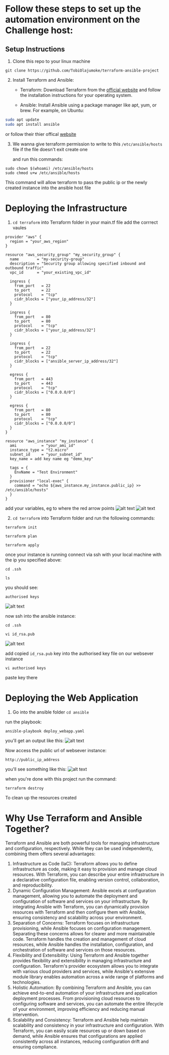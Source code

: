 # Follow these steps to set up the automation environment on the Challenge host:

## Setup Instructions
1. Clone this repo to your linux machine
```
git clone https://github.com/TobiOlajumoke/terraform-ansible-project
```

2. Install Terraform and Ansible:

    - Terraform: Download Terraform from the [official website](https://developer.hashicorp.com/terraform/tutorials/aws-get-started/install-cli) and follow the installation instructions for your operating system.

    - Ansible: Install Ansible using a package manager like apt, yum, or brew. For example, on Ubuntu:
```bash
sudo apt update
sudo apt install ansible
```
or follow their thier offical [website](https://docs.ansible.com/ansible/latest/installation_guide/intro_installation.html#pipx-install)


3. We wanna give terraform permission to write to this `/etc/ansible/hosts` file
if the file doesn't exit create one

    and run this commands:

```
sudo chown $(whoami) /etc/ansible/hosts
sudo chmod u+w /etc/ansible/hosts

```
This command will allow terraform to pass the public ip or the newly created instance into the ansible host file

# Deploying the Infrastructure
1. `cd terraform` into Terraform folder
in your main.tf file add the corrrect vaules

```
provider "aws" {
  region = "your_aws_region"
}

resource "aws_security_group" "my_security_group" {
  name        = "my-security-group"
  description = "Security group allowing specified inbound and outbound traffic"
  vpc_id      = "your_existing_vpc_id"

  ingress {
    from_port   = 22
    to_port     = 22
    protocol    = "tcp"
    cidr_blocks = ["your_ip_address/32"]
  }

  ingress {
    from_port   = 80
    to_port     = 80
    protocol    = "tcp"
    cidr_blocks = ["your_ip_address/32"]
  }

  ingress {
    from_port   = 22
    to_port     = 22
    protocol    = "tcp"
    cidr_blocks = ["ansible_server_ip_address/32"]
  }

  egress {
    from_port   = 443
    to_port     = 443
    protocol    = "tcp"
    cidr_blocks = ["0.0.0.0/0"]
  }

  egress {
    from_port   = 80
    to_port     = 80
    protocol    = "tcp"
    cidr_blocks = ["0.0.0.0/0"]
  }
}

resource "aws_instance" "my_instance" {
  ami           = "your_ami_id"
  instance_type = "t2.micro"
  subnet_id     = "your_subnet_id"
  key_name = add key name eg "demo_key"

  tags = {
    EnvName = "Test Environment"
  }
  provisioner "local-exec" {
    command = "echo ${aws_instance.my_instance.public_ip} >> /etc/ansible/hosts"
  }
}
```
add your variables, eg to where the red arrow points
![alt text](images/terrafrom_main.png)
![alt text](images/terrafrom_main_contd.png)


2. `cd terraform` into Terraform folder and run the following commands:

```
terraform init
```

```
terraform plan
```
```
terraform apply
```

once your instance is running connect via ssh with your local machine with the ip you specified above:


```
cd .ssh
```
```
ls
```

you should see:
```
authorised keys
```
![alt text](images/rsa.png)

now ssh into the ansible instance:
```
cd .ssh
```

```
vi id_rsa.pub
```
![alt text](images/ansible_server_id_rsa.png)

add copied `id_rsa.pub` key into the authorised key file on our websever instance

```
vi authorised keys
```
paste key there

# Deploying the Web Application
1. Go into the ansible folder `cd ansible`

run the playbook:
```
ansible-playbook deploy_webapp.yaml
```

you'll get an output like this:
![alt text](<images/run playbook.png>)


Now access the public url of websever instance:

```
http://public_ip_address
```

you'll see something like this:
![alt text](images/public_instance.png)



when you're done with this project run the command:
```
terraform destroy
```
To clean up the resources created


# Why Use Terraform and Ansible Together?
Terraform and Ansible are both powerful tools for managing infrastructure and configuration, respectively. While they can be used independently, combining them offers several advantages:

1. Infrastructure as Code (IaC): Terraform allows you to define infrastructure as code, making it easy to provision and manage cloud resources. With Terraform, you can describe your entire infrastructure in a declarative configuration file, enabling version control, collaboration, and reproducibility.
2. Dynamic Configuration Management: Ansible excels at configuration management, allowing you to automate the deployment and configuration of software and services on your infrastructure. By integrating Ansible with Terraform, you can dynamically provision resources with Terraform and then configure them with Ansible, ensuring consistency and scalability across your environment.
3. Separation of Concerns: Terraform focuses on infrastructure provisioning, while Ansible focuses on configuration management. Separating these concerns allows for clearer and more maintainable code. Terraform handles the creation and management of cloud resources, while Ansible handles the installation, configuration, and orchestration of software and services on those resources.
4. Flexibility and Extensibility: Using Terraform and Ansible together provides flexibility and extensibility in managing infrastructure and configuration. Terraform's provider ecosystem allows you to integrate with various cloud providers and services, while Ansible's extensive module library enables automation across a wide range of platforms and technologies.
5. Holistic Automation: By combining Terraform and Ansible, you can achieve end-to-end automation of your infrastructure and application deployment processes. From provisioning cloud resources to configuring software and services, you can automate the entire lifecycle of your environment, improving efficiency and reducing manual intervention.
6. Scalability and Consistency: Terraform and Ansible help maintain scalability and consistency in your infrastructure and configuration. With Terraform, you can easily scale resources up or down based on demand, while Ansible ensures that configurations are applied consistently across all instances, reducing configuration drift and ensuring compliance.
